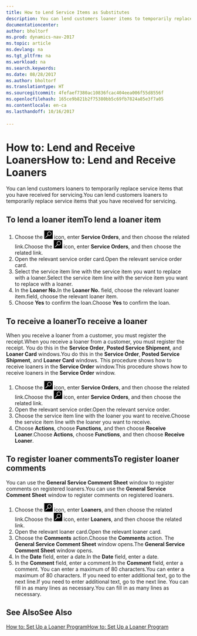 ```yaml
---
title: How to Lend Service Items as Substitutes
description: You can lend customers loaner items to temporarily replace service items that you have received for servicing.
documentationcenter: 
author: bholtorf
ms.prod: dynamics-nav-2017
ms.topic: article
ms.devlang: na
ms.tgt_pltfrm: na
ms.workload: na
ms.search.keywords: 
ms.date: 08/28/2017
ms.author: bholtorf
ms.translationtype: HT
ms.sourcegitcommit: 4fefaef7380ac10836fcac404eea006f55d8556f
ms.openlocfilehash: 165ce9b821b2f75380bb5c69fb7824a85e3f7a05
ms.contentlocale: en-ca
ms.lasthandoff: 10/16/2017

---
```

# <a name="how-to-lend-and-receive-loaners"></a><span data-ttu-id="01f20-103">How to: Lend and Receive Loaners</span><span class="sxs-lookup"><span data-stu-id="01f20-103">How to: Lend and Receive Loaners</span></span>
<span data-ttu-id="01f20-104">You can lend customers loaners to temporarily replace service items that you have received for servicing.</span><span class="sxs-lookup"><span data-stu-id="01f20-104">You can lend customers loaners to temporarily replace service items that you have received for servicing.</span></span>  
  
## <a name="to-lend-a-loaner-item"></a><span data-ttu-id="01f20-105">To lend a loaner item</span><span class="sxs-lookup"><span data-stu-id="01f20-105">To lend a loaner item</span></span>    
1. <span data-ttu-id="01f20-106">Choose the ![Search for Page or Report](media/ui-search/search_small.png "Search for Page or Report icon") icon, enter **Service Orders**, and then choose the related link.</span><span class="sxs-lookup"><span data-stu-id="01f20-106">Choose the ![Search for Page or Report](media/ui-search/search_small.png "Search for Page or Report icon") icon, enter **Service Orders**, and then choose the related link.</span></span>  
2. <span data-ttu-id="01f20-107">Open the relevant service order card.</span><span class="sxs-lookup"><span data-stu-id="01f20-107">Open the relevant service order card.</span></span>  
3. <span data-ttu-id="01f20-108">Select the service item line with the service item you want to replace with a loaner.</span><span class="sxs-lookup"><span data-stu-id="01f20-108">Select the service item line with the service item you want to replace with a loaner.</span></span>  
4. <span data-ttu-id="01f20-109">In the **Loaner No.**</span><span class="sxs-lookup"><span data-stu-id="01f20-109">In the **Loaner No.**</span></span> <span data-ttu-id="01f20-110">field, choose the relevant loaner item.</span><span class="sxs-lookup"><span data-stu-id="01f20-110">field, choose the relevant loaner item.</span></span>  
5. <span data-ttu-id="01f20-111">Choose **Yes** to confirm the loan.</span><span class="sxs-lookup"><span data-stu-id="01f20-111">Choose **Yes** to confirm the loan.</span></span>  

## <a name="to-receive-a-loaner"></a><span data-ttu-id="01f20-112">To receive a loaner</span><span class="sxs-lookup"><span data-stu-id="01f20-112">To receive a loaner</span></span>  
<span data-ttu-id="01f20-113">When you receive a loaner from a customer, you must register the receipt.</span><span class="sxs-lookup"><span data-stu-id="01f20-113">When you receive a loaner from a customer, you must register the receipt.</span></span> <span data-ttu-id="01f20-114">You do this in the **Service Order**, **Posted Service Shipment**, and **Loaner Card** windows.</span><span class="sxs-lookup"><span data-stu-id="01f20-114">You do this in the **Service Order**, **Posted Service Shipment**, and **Loaner Card** windows.</span></span> <span data-ttu-id="01f20-115">This procedure shows how to receive loaners in the **Service Order** window.</span><span class="sxs-lookup"><span data-stu-id="01f20-115">This procedure shows how to receive loaners in the **Service Order** window.</span></span>  
  
1. <span data-ttu-id="01f20-116">Choose the ![Search for Page or Report](media/ui-search/search_small.png "Search for Page or Report icon") icon, enter **Service Orders**, and then choose the related link.</span><span class="sxs-lookup"><span data-stu-id="01f20-116">Choose the ![Search for Page or Report](media/ui-search/search_small.png "Search for Page or Report icon") icon, enter **Service Orders**, and then choose the related link.</span></span>  
2. <span data-ttu-id="01f20-117">Open the relevant service order.</span><span class="sxs-lookup"><span data-stu-id="01f20-117">Open the relevant service order.</span></span>  
3. <span data-ttu-id="01f20-118">Choose the service item line with the loaner you want to receive.</span><span class="sxs-lookup"><span data-stu-id="01f20-118">Choose the service item line with the loaner you want to receive.</span></span>  
4. <span data-ttu-id="01f20-119">Choose **Actions**, choose **Functions**, and then choose **Receive Loaner**.</span><span class="sxs-lookup"><span data-stu-id="01f20-119">Choose **Actions**, choose **Functions**, and then choose **Receive Loaner**.</span></span>  

## <a name="to-register-loaner-comments"></a><span data-ttu-id="01f20-120">To register loaner comments</span><span class="sxs-lookup"><span data-stu-id="01f20-120">To register loaner comments</span></span>  
<span data-ttu-id="01f20-121">You can use the **General Service Comment Sheet** window to register comments on registered loaners.</span><span class="sxs-lookup"><span data-stu-id="01f20-121">You can use the **General Service Comment Sheet** window to register comments on registered loaners.</span></span>  
  
1. <span data-ttu-id="01f20-122">Choose the ![Search for Page or Report](media/ui-search/search_small.png "Search for Page or Report icon") icon, enter **Loaners**, and then choose the related link.</span><span class="sxs-lookup"><span data-stu-id="01f20-122">Choose the ![Search for Page or Report](media/ui-search/search_small.png "Search for Page or Report icon") icon, enter **Loaners**, and then choose the related link.</span></span>  
2. <span data-ttu-id="01f20-123">Open the relevant loaner card.</span><span class="sxs-lookup"><span data-stu-id="01f20-123">Open the relevant loaner card.</span></span>  
3. <span data-ttu-id="01f20-124">Choose the **Comments** action.</span><span class="sxs-lookup"><span data-stu-id="01f20-124">Choose the **Comments** action.</span></span> <span data-ttu-id="01f20-125">The **General Service Comment Sheet** window opens.</span><span class="sxs-lookup"><span data-stu-id="01f20-125">The **General Service Comment Sheet** window opens.</span></span>  
4. <span data-ttu-id="01f20-126">In the **Date** field, enter a date.</span><span class="sxs-lookup"><span data-stu-id="01f20-126">In the **Date** field, enter a date.</span></span>  
5. <span data-ttu-id="01f20-127">In the **Comment** field, enter a comment.</span><span class="sxs-lookup"><span data-stu-id="01f20-127">In the **Comment** field, enter a comment.</span></span> <span data-ttu-id="01f20-128">You can enter a maximum of 80 characters.</span><span class="sxs-lookup"><span data-stu-id="01f20-128">You can enter a maximum of 80 characters.</span></span> <span data-ttu-id="01f20-129">If you need to enter additional text, go to the next line.</span><span class="sxs-lookup"><span data-stu-id="01f20-129">If you need to enter additional text, go to the next line.</span></span> <span data-ttu-id="01f20-130">You can fill in as many lines as necessary.</span><span class="sxs-lookup"><span data-stu-id="01f20-130">You can fill in as many lines as necessary.</span></span>  
  
## <a name="see-also"></a><span data-ttu-id="01f20-131">See Also</span><span class="sxs-lookup"><span data-stu-id="01f20-131">See Also</span></span>  
[<span data-ttu-id="01f20-132">How to: Set Up a Loaner Program</span><span class="sxs-lookup"><span data-stu-id="01f20-132">How to: Set Up a Loaner Program</span></span>](service-how-setup-loaner-program.md)   

